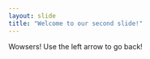 ```yaml
---
layout: slide
title: "Welcome to our second slide!"
---
```

Wowsers!
Use the left arrow to go back!
